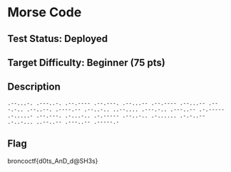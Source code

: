 # Morse Code

## Test Status: Deployed

## Target Difficulty: Beginner (75 pts)

## Description

`.--...-. .---..-. .--.---- .--.---. .--...-- .--.---- .--...-- .---.-.. .--..--. .----.-- .--..-.. ..--.... .---.-.. .---..-- .-.----- .-.....- .--.---. .-...-.. .-.----- .--..-.. .-...... .-.-..-- .-..-... ..--..-- .---..-- .-----.-`

## Flag

broncoctf{d0ts_AnD_d@SH3s}
